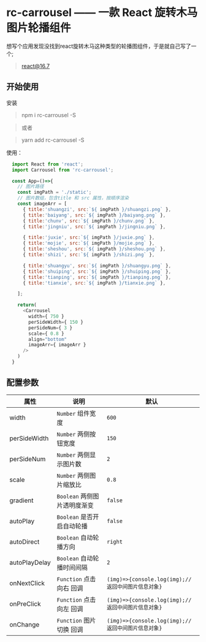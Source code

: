 # rc-carrousel —— 一款 React 旋转木马图片轮播组件 

想写个应用发现没找到react旋转木马这种类型的轮播图组件，于是就自己写了一个;

> react@16.7

## 开始使用

安装

> npm i rc-carrousel -S 

> 或者

> yarn add rc-carrousel -S

使用：

```javascript
  import React from 'react';
  import Carrousel from 'rc-carrousel';

  const App=()=>{
    // 图片路径
    const imgPath = './static';
    // 图片数组，包含title 和 src 属性，按顺序渲染
    const imageArr = [
      { title:'shuangzi', src:`${ imgPath }/shuangzi.png` },
      { title:'baiyang', src:`${ imgPath }/baiyang.png` },
      { title:'chunv', src:`${ imgPath }/chunv.png` },
      { title:'jingniu', src:`${ imgPath }/jingniu.png` },

      { title:'juxie', src:`${ imgPath }/juxie.png` },
      { title:'mojie', src:`${ imgPath }/mojie.png` },
      { title:'sheshou', src:`${ imgPath }/sheshou.png` },
      { title:'shizi', src:`${ imgPath }/shizi.png` },

      { title:'shuangyu', src:`${ imgPath }/shuangyu.png` },
      { title:'shuiping', src:`${ imgPath }/shuiping.png` },
      { title:'tianping', src:`${ imgPath }/tianping.png` },
      { title:'tianxie', src:`${ imgPath }/tianxie.png` },

    ];

    return(
      <Carrousel 
        width={ 750 } 
        perSideWidth={ 150 }
        perSideNum={ 3 }
        scale={ 0.8 }
        align="bottom"
        imageArr={ imageArr }
      />
    )
  }
```

## 配置参数

| 属性 | 说明 | 默认 |
| ---  | --- | --- |
| width | `Number` 组件宽度 | `600` |
| perSideWidth | `Number` 两侧按钮宽度 | `150` |
| perSideNum | `Number` 两侧显示图片数 | `2` |
| scale | `Number` 两侧图片缩放比 | `0.8` |
| gradient | `Boolean` 两侧图片透明度渐变 | `false` |
| autoPlay | `Boolean` 是否开启自动轮播 | `false` |
| autoDirect | `Boolean` 自动轮播方向 | `right` |
| autoPlayDelay | `Boolean` 自动轮播时间间隔 | `2` |
| onNextClick | `Function` 点击向右 回调 | `(img)=>{console.log(img);//返回中间图片信息对象}` |
| onPreClick | `Function` 点击向左 回调 | `(img)=>{console.log(img);//返回中间图片信息对象}` |
| onChange | `Function` 图片切换 回调 | `(img)=>{console.log(img);//返回中间图片信息对象}` |







